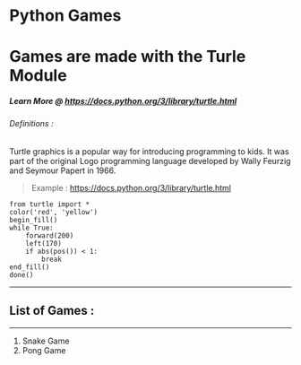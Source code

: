 # Python Games

# Games are made with the Turle Module

##### Learn More @ https://docs.python.org/3/library/turtle.html

###### Definitions :

Turtle graphics is a popular way for introducing programming to kids. It was part of the original Logo programming language developed by Wally Feurzig and Seymour Papert in 1966.

> Example : https://docs.python.org/3/library/turtle.html

```
from turtle import *
color('red', 'yellow')
begin_fill()
while True:
    forward(200)
    left(170)
    if abs(pos()) < 1:
        break
end_fill()
done()
```

---

## List of Games :

---

1. Snake Game
2. Pong Game
